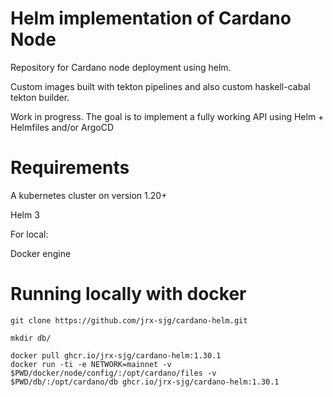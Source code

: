 # Helm implementation of Cardano Node
Repository for Cardano node deployment using helm.

Custom images built with tekton pipelines and also custom haskell-cabal tekton builder. 

Work in progress. The goal is to implement a fully working API using Helm + Helmfiles and/or ArgoCD

# Requirements

A kubernetes cluster on version 1.20+

Helm 3

For local:

Docker engine

# Running locally with docker

```
git clone https://github.com/jrx-sjg/cardano-helm.git

mkdir db/

docker pull ghcr.io/jrx-sjg/cardano-helm:1.30.1 
docker run -ti -e NETWORK=mainnet -v $PWD/docker/node/config/:/opt/cardano/files -v $PWD/db/:/opt/cardano/db ghcr.io/jrx-sjg/cardano-helm:1.30.1 
```
